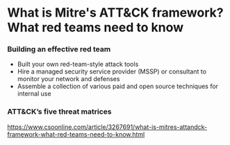 # What is Mitre's ATT&CK framework? What red teams need to know


### Building an effective red team
* Built your own red-team-style attack tools  
* Hire a managed security service provider (MSSP) or consultant to monitor your network and defenses  
* Assemble a collection of various paid and open source techniques for internal use  

### ATT&CK’s five threat matrices




https://www.csoonline.com/article/3267691/what-is-mitres-attandck-framework-what-red-teams-need-to-know.html

